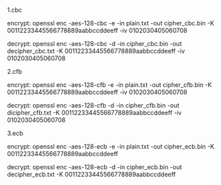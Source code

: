 
1.cbc

encrypt: openssl enc -aes-128-cbc -e -in plain.txt -out cipher_cbc.bin -K 00112233445566778889aabbccddeeff -iv 0102030405060708

decrypt: openssl enc -aes-128-cbc -d -in cipher_cbc.bin -out decipher_cbc.txt -K 00112233445566778889aabbccddeeff -iv 0102030405060708

2.cfb

encrypt: openssl enc -aes-128-cfb -e -in plain.txt -out cipher_cfb.bin -K 00112233445566778889aabbccddeeff -iv 0102030405060708

decrypt: openssl enc -aes-128-cfb -d -in cipher_cfb.bin -out dicipher_cfb.txt -K 00112233445566778889aabbccddeeff -iv 0102030405060708

3.ecb

encrypt: openssl enc -aes-128-ecb -e -in plain.txt -out cipher_ecb.bin -K 00112233445566778889aabbccddeeff

decrypt: openssl enc -aes-128-ecb -d -in cipher_ecb.bin -out decipher_ecb.txt -K 00112233445566778889aabbccddeeff

